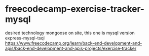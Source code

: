 # freecodecamp-exercise-tracker-mysql
desired technology mongoose on site, this one is mysql version  <br>
express-mysql-tsql <br>
https://www.freecodecamp.org/learn/back-end-development-and-apis/back-end-development-and-apis-projects/exercise-tracker
